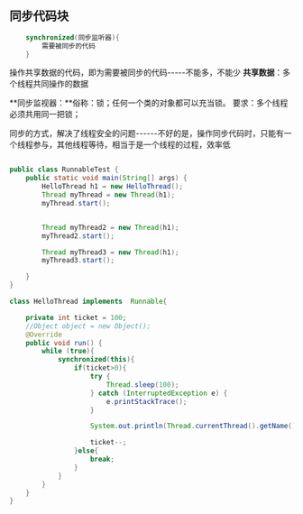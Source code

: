 ## 同步代码块

```java
    synchronized(同步监听器){
        需要被同步的代码
    }

```

操作共享数据的代码，即为需要被同步的代码-----不能多，不能少
**共享数据**：多个线程共同操作的数据

**同步监视器：**俗称：锁；任何一个类的对象都可以充当锁。
要求：多个线程必须共用同一把锁；

同步的方式，解决了线程安全的问题------不好的是，操作同步代码时，只能有一个线程参与，其他线程等待，相当于是一个线程的过程，效率低

```java

public class RunnableTest {
    public static void main(String[] args) {
        HelloThread h1 = new HelloThread();
        Thread myThread = new Thread(h1);
        myThread.start();


        Thread myThread2 = new Thread(h1);
        myThread2.start();

        Thread myThread3 = new Thread(h1);
        myThread3.start();

    }
}

class HelloThread implements  Runnable{

    private int ticket = 100;
    //Object object = new Object();
    @Override
    public void run() {
        while (true){
            synchronized(this){
                if(ticket>0){
                    try {
                        Thread.sleep(100);
                    } catch (InterruptedException e) {
                        e.printStackTrace();
                    }

                    System.out.println(Thread.currentThread().getName() + "卖票；票号为"+ ticket);

                    ticket--;
                }else{
                    break;
                }
            }
        }
    }
}
```